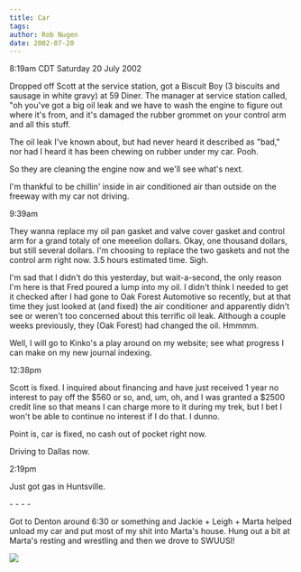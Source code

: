 ```yaml
---
title: Car
tags: 
author: Rob Nugen
date: 2002-07-20
---
```


<p class=date>8:19am CDT Saturday 20 July 2002</p>

<p>Dropped off Scott at the service station, got a Biscuit Boy (3
biscuits and sausage in white gravy) at 59 Diner.  The manager at
service station called, "oh you've got a big oil leak and we have to
wash the engine to figure out where it's from, and it's damaged the
rubber grommet on your control arm and all this stuff.</p>

<p>The oil leak I've known about, but had never heard it described as
"bad," nor had I heard it has been chewing on rubber under my car.
Pooh.</p>

<p>So they are cleaning the engine now and we'll see what's next.</p>

<p>I'm thankful to be chillin' inside in air conditioned air than
outside on the freeway with my car not driving.</p>

<p class=date>9:39am</p>

<p>They wanna replace my oil pan gasket and valve cover gasket and
control arm for a grand totaly of one meeelion dollars.  Okay, one
thousand dollars, but still several dollars.  I'm choosing to replace
the two gaskets and not the control arm right now.  3.5 hours
estimated time.  Sigh.</p>

<p>I'm sad that I didn't do this yesterday, but wait-a-second, the
only reason I'm here is that Fred poured a lump into my oil.  I didn't
think I needed to get it checked after I had gone to Oak Forest
Automotive so recently, but at that time they just looked at (and
fixed) the air conditioner and apparently didn't see or weren't too
concerned about this terrific oil leak.  Although a couple weeks
previously, they (Oak Forest) had changed the oil.  Hmmmm.</p>

<p>Well, I will go to Kinko's a play around on my website; see what
progress I can make on my new journal indexing.</p>

<p class=date>12:38pm</p>

<p>Scott is fixed.  I inquired about financing and have just received
1 year no interest to pay off the $560 or so, and, um, oh, and I was
granted a $2500 credit line so that means I can charge more to it
during my trek, but I bet I won't be able to continue no interest if I
do that.  I dunno.</p>

<p>Point is, car is fixed, no cash out of pocket right now.</p>

<p>Driving to Dallas now.</p>

<p class=date>2:19pm</p>

<p>Just got gas in Huntsville.</p>

<p>- - - -</p>

<p>Got to Denton around 6:30 or something and Jackie + Leigh + Marta
helped unload my car and put most of my shit into Marta's house.  Hung
out a bit at Marta's resting and wrestling and then we drove to
SWUUSI!</p>

<p><img src="/images/rob/wL-ROB.gif"/></p>
